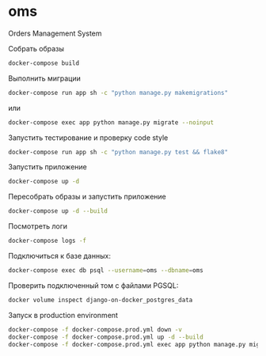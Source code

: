 # oms
Orders Management System

Собрать образы
```sh
docker-compose build
```

Выполнить миграции
```sh
docker-compose run app sh -c "python manage.py makemigrations"
```
или
```sh
docker-compose exec app python manage.py migrate --noinput
```

Запустить тестирование и проверку code style
```sh
docker-compose run app sh -c "python manage.py test && flake8"
```

Запустить приложение
```sh
docker-compose up -d
```
Пересобрать образы и запустить приложение
```sh
docker-compose up -d --build
```
Посмотреть логи
```sh
docker-compose logs -f
```
Подключиться к базе данных:
```sh
docker-compose exec db psql --username=oms --dbname=oms
```
Проверить подключенный том с файлами PGSQL:
```sh
docker volume inspect django-on-docker_postgres_data
```
Запуск в production environment
```sh
docker-compose -f docker-compose.prod.yml down -v
docker-compose -f docker-compose.prod.yml up -d --build
docker-compose -f docker-compose.prod.yml exec app python manage.py migrate --noinput
```
